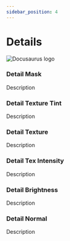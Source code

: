 ```yaml
---
sidebar_position: 4
---
```


# Details

![Docusaurus logo](/img/CirclelogoBig.png)

### Detail Mask

Description

### Detail Texture Tint

Description

### Detail Texture

Description

### Detail Tex Intensity

Description

### Detail Brightness

Description

### Detail Normal

Description